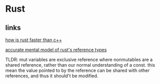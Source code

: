 # Rust

## links

[ how is rust faster than c++ ](https://www.quora.com/How-is-Rust-faster-than-C++)

[accurate mental model of rust's reference types](https://docs.rs/dtolnay/0.0.6/dtolnay/macro._02__reference_types.html)

TLDR: mut variables are exclusive reference where nonmutables are a shared reference, rather than our normal understanding of a const. this mean the value pointed to by the reference can be shared with other references, and thus it should't be modified. 